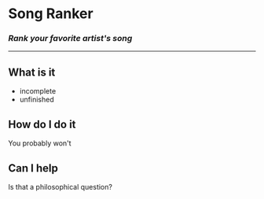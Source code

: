 # **Song Ranker**
### _Rank your favorite artist's song_

-------------------------------------
## What is it

- incomplete
- unfinished
## How do I do it

You probably won't

## Can I help

Is that a philosophical question?
